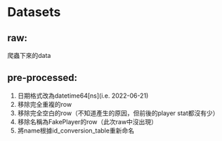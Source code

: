 # Datasets
## raw:
爬蟲下來的data

## pre-processed:
1. 日期格式改為datetime64[ns](i.e. 2022-06-21)
2. 移除完全重複的row
3. 移除完全空白的row（不知道產生的原因，但前後的player stat都沒有少）
4. 移除名稱為FakePlayer的row（此次raw中沒出現）
5. 將name根據id_conversion_table重新命名
 
